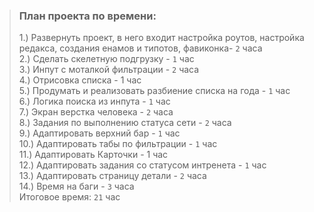 > ### План проекта по времени: 
>1.) Развернуть проект, в него входит настройка роутов, настройка редакса, создания енамов и типотов, фавиконка- `2` часа <br>
 2.) Сделать скелетную подгрузку - `1` час <br>
 3.) Инпут с моталкой фильтрации - `2` часа <br>
4.) Отрисовка списка  - 1 час <br>
5.)  Продумать и реализовать разбиение списка на года - `1` час <br>
6.) Логика поиска из инпута - `1` час <br>
7.) Экран  верстка человека  - `2` часа <br>
8.) Задания по выполнению статуса сети  - `2` часа<br>
9.) Адаптировать верхний бар - `1` час <br>
10.) Адаптировать табы по фильтрации - `1` час <br>
11.) Адаптировать Карточки - 1 час <br>
12.) Адаптировать задания со статусом интренета - `1` час <br>
13.) Адаптировать страницу детали - `2` часа <br>
14.) Время на баги  - `3` часа <br>
Итоговое время: `21` час 
